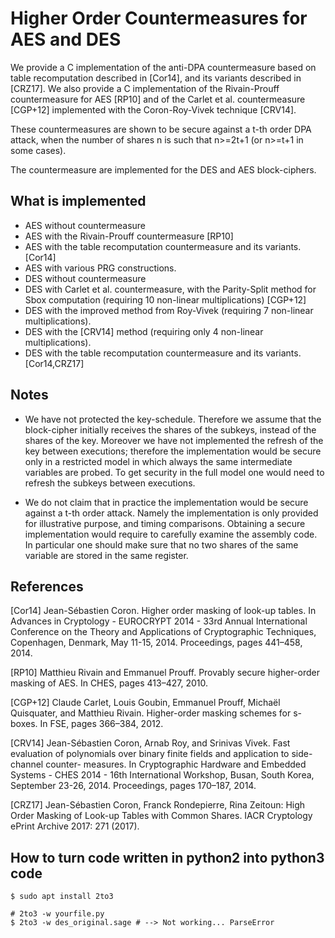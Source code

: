 Higher Order Countermeasures for AES and DES
======

We provide a C implementation of the anti-DPA countermeasure based on table recomputation described in [Cor14], and its variants described in [CRZ17]. We also provide a C implementation of the Rivain-Prouff countermeasure for AES [RP10] and of the Carlet et al. countermeasure [CGP+12] implemented with the Coron-Roy-Vivek technique [CRV14].

These countermeasures are shown to be secure against a t-th order DPA attack, when the number of shares n is such that n>=2t+1 (or n>=t+1 in some cases).

The countermeasure are implemented for the DES and AES block-ciphers.


What is implemented
-------------------

* AES without countermeasure
* AES with the Rivain-Prouff countermeasure [RP10]
* AES with the table recomputation countermeasure and its variants. [Cor14]
* AES with various PRG constructions. 
* DES without countermeasure
* DES with Carlet et al. countermeasure, with the Parity-Split method for Sbox computation (requiring 10 non-linear multiplications) [CGP+12]
* DES with the improved method from Roy-Vivek (requiring 7 non-linear multiplications).
* DES with the [CRV14] method (requiring only 4 non-linear multiplications). 
* DES with the table recomputation countermeasure and its variants. [Cor14,CRZ17]

Notes
----
* We have not protected the key-schedule. Therefore we assume that the block-cipher initially receives the shares of the subkeys, instead of the shares of the key. Moreover we have not implemented the refresh of the key between executions; therefore the implementation would be secure only in a restricted model in which always the same intermediate variables are probed. To get security in the full model one would need to refresh the subkeys between executions. 

* We do not claim that in practice the implementation would be secure against a t-th order attack. Namely the implementation is only provided for illustrative purpose, and timing comparisons. Obtaining a secure implementation would require to carefully examine the assembly code. In particular one should make sure that no two shares of the same variable are stored in the same register.

References
----------

[Cor14] Jean-Sébastien Coron. Higher order masking of look-up tables. In Advances in Cryptology - EUROCRYPT 2014 - 33rd Annual International Conference on the Theory and Applications of Cryptographic Techniques, Copenhagen, Denmark, May 11-15, 2014. Proceedings, pages 441–458, 2014.

[RP10] Matthieu Rivain and Emmanuel Prouff. Provably secure higher-order masking of AES. In CHES, pages 413–427, 2010.

[CGP+12] Claude Carlet, Louis Goubin, Emmanuel Prouff, Michaël Quisquater, and Matthieu Rivain. Higher-order masking schemes for s-boxes. In FSE, pages 366–384, 2012.

[CRV14] Jean-Sébastien Coron, Arnab Roy, and Srinivas Vivek. Fast evaluation of polynomials over binary finite fields and application to side-channel counter- measures. In Cryptographic Hardware and Embedded Systems - CHES 2014 - 16th International Workshop, Busan, South Korea, September 23-26, 2014. Proceedings, pages 170–187, 2014.

[CRZ17] Jean-Sébastien Coron, Franck Rondepierre, Rina Zeitoun:
High Order Masking of Look-up Tables with Common Shares. IACR Cryptology ePrint Archive 2017: 271 (2017).

## How to turn code written in python2 into python3 code
```
$ sudo apt install 2to3

# 2to3 -w yourfile.py
$ 2to3 -w des_original.sage # --> Not working... ParseError
```
